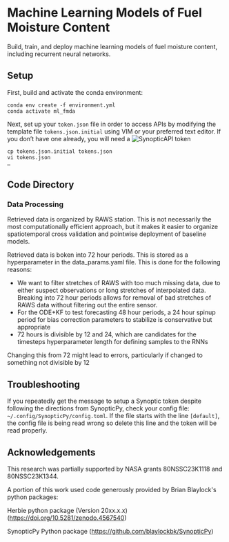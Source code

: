 # Machine Learning Models of Fuel Moisture Content

Build, train, and deploy machine learning models of fuel moisture content, including recurrent neural networks.

## Setup

First, build and activate the conda environment:

```
conda env create -f environment.yml
conda activate ml_fmda
```

Next, set up your `token.json` file in order to access APIs by modifying the template file `tokens.json.initial` using VIM or your preferred text editor. If you don’t have one already, you will need a ![SynopticAPI token](https://synopticdata.com/weatherapi/) 

```
cp tokens.json.initial tokens.json
vi tokens.json
…
```

## Code Directory

### Data Processing

Retrieved data is organized by RAWS station. This is not necessarily the most computationally efficient approach, but it makes it easier to organize spatiotemporal cross validation and pointwise deployment of baseline models.

Retrieved data is boken into 72 hour periods. This is stored as a hyperparameter in the data_params.yaml file. This is done for the following reasons:

- We want to filter stretches of RAWS with too much missing data, due to either suspect observations or long stretches of interpolated data. Breaking into 72 hour periods allows for removal of bad stretches of RAWS data without filtering out the entire sensor.
- For the ODE+KF to test forecasting 48 hour periods, a 24 hour spinup period for bias correction parameters to stabilize is conservative but appropriate
- 72 hours is divisible by 12 and 24, which are candidates for the timesteps hyperparameter length for defining samples to the RNNs

Changing this from 72 might lead to errors, particularly if changed to something not divisible by 12

## Troubleshooting 

If you repeatedly get the message to setup a Synoptic token despite following the directions from SynopticPy, check your config file: `~/.config/SynopticPy/config.toml`. If the file starts with the line `[default]`, the config file is being read wrong so delete this line and the token will be read properly.

## Acknowledgements

This research was partially supported by NASA grants 80NSSC23K1118 and 80NSSC23K1344.

A portion of this work used code generously provided by Brian Blaylock's python packages:

Herbie python package (Version 20xx.x.x) (https://doi.org/10.5281/zenodo.4567540)

SynopticPy Python package (https://github.com/blaylockbk/SynopticPy)


